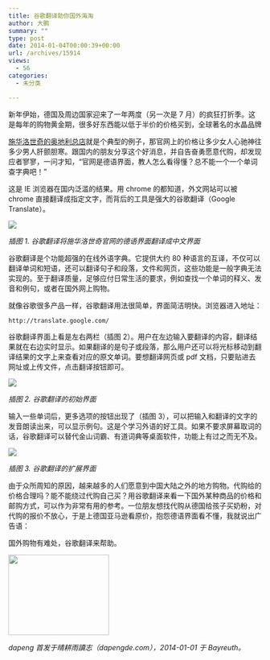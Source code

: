 ```yaml
---
title: 谷歌翻译助你国外海淘
author: 大鹏
summary: ""
type: post
date: 2014-01-04T00:00:39+00:00
url: /archives/15914
views:
  - 56
categories:
  - 未分类

---
```

<!--:zh-->新年伊始，德国及周边国家迎来了一年两度（另一次是 7 月）的疯狂打折季。这是每年的购物黄金期，很多好东西能以低于半价的价格买到，全球著名的水晶品牌

[施华洛世奇的奥地利总店][1]就是个典型的例子，那官网上的价格让多少女人心驰神往多少男人肝颤胆寒。跟国内的朋友分享这个好消息，并自告奋勇愿意代购，却发现应者寥寥，一问才知，“官网是德语界面，教人怎么看得懂？总不能一个一个单词查字典吧！”

这是 IE 浏览器在国内泛滥的结果。用 chrome 的都知道，外文网站可以被 chrome 直接翻译成指定文字，而背后的工具是强大的谷歌翻译（Google Translate）。

![][2]

_插图 1. 谷歌翻译将施华洛世奇官网的德语界面翻译成中文界面_

<!--:-->

<!--more-->

<!--:zh-->

谷歌翻译是个功能超强的在线外语字典。它提供大约 80 种语言的互译，不仅可以翻译单词和短语，还可以翻译句子和段落，文件和网页，这些功能是一般字典无法实现的。至于翻译质量，足够应付日常生活的要求，例如查找一个单词的释义、发音和例句，或者在国外网上购物。

就像谷歌很多产品一样，谷歌翻译用法很简单，界面简洁明快。浏览器进入地址：

    http://translate.google.com/
    

谷歌翻译界面上看是左右两栏（插图 2）。用户在左边输入要翻译的内容，翻译结果就在右边实时显示。如果翻译的是句子或段落，那么用户还可以将光标移动到翻译结果的文字上来查看对应的原文单词。要想翻译网页或 pdf 文档，只要贴进去网址或上传文件，点击翻译按钮即可。

![][3]

_插图 2. 谷歌翻译的初始界面_

输入一些单词后，更多选项的按钮出现了（插图 3），可以把输入和翻译的文字的发音朗读出来，可以显示例句。这是个学习外语的好工具。如果不要求屏幕取词的话，谷歌翻译可以替代金山词霸、有道词典等桌面软件，功能上有过之而无不及。

![][4]

_插图 3. 谷歌翻译的扩展界面_

由于众所周知的原因，越来越多的人们愿意到中国大陆之外的地方购物。代购给的价格合理吗？能不能绕过代购自己买？用谷歌翻译来看一下国外某种商品的价格和邮购方式，可以作为非常有用的参考。一位朋友想找代购从德国给孩子买奶粉，对代购的报价不放心，于是上德国亚马逊看原价，抱怨德语界面看不懂，我就说出广告语：

国外购物有难处，谷歌翻译来帮助。

<img alt="" src="https://qqpi0g.dm2303.livefilestore.com/y2pJmwsSlYTZCfbluFZ5tAuVjzPaOknwja2Ln6AUUbaLMZSzU3Xy0WsXk9dBcTr43n73vWkIbg2EL-aU654MnoDzCIReDcB5GEQaUi2sX4thhI/webware_gt1.JPG" width="200" height="160" />

_dapeng 首发于晴耕雨讀志（dapengde.com），2014-01-01 于 Bayreuth。_<!--:-->

 [1]: http://www.swarovski.com/Web_DE/de/91109/category;sid=FvxaEgSEYeVaElZAMBdYNG2OFQDQQIhvuoHW-aj5I-mqYA==?BannerID=06000836.350&nsctrid=v01MTMyMTExMTExMTExMTExMTAxNDI2MDAwMDAwMTMxMzg4NTg2NzM1YzNpZWxkZTU3MTY3ODExMjc
 [2]: https://qqpi0g.dm2303.livefilestore.com/y2pKTkZE5AuThG-un6x5cbX8ar_1rbC2VAWfZ29aU-Gn9PzfAHK6W9q3axK1csXcKVzR0PwYXjSNRXnXPfZmPp-q9LquTWXD4gTafcv9rgW_HQ/webware_gt4.JPG
 [3]: https://qqpi0g.dm2301.livefilestore.com/y2pYAAYrl6m0HZHIxJwRzb-P8SyefmnRdekyppEpidB1qan9WLB2KlbAJLgWdCcx0Z7Brr2b-0x9WewZGBxkDZZhu97sBBmROwqxBWgSIggGgs/webware_gt2.JPG
 [4]: https://qqpi0g.dm2303.livefilestore.com/y2pINlIurj8QlLrGMKnJ8ogvIflEw2jVwSpCkjV2k9f9FsgJxZFoe-D7OFMSdYOaXy5EKC-_M3UeIYgdqy4f6bUMO3hlvS0mQEosRjytm6AKXM/webware_gt3.JPG
